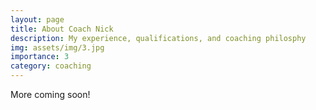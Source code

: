 ```yaml
---
layout: page
title: About Coach Nick
description: My experience, qualifications, and coaching philosphy
img: assets/img/3.jpg
importance: 3
category: coaching
---
```


More coming soon!